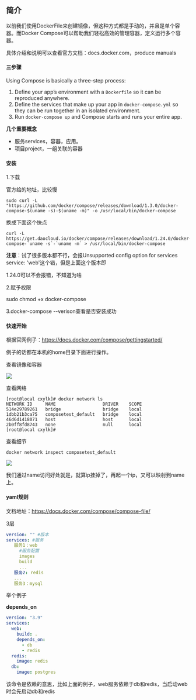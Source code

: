## 简介

以前我们使用DockerFile来创建镜像，但这种方式都是手动的，并且是单个容器。而Docker Compose可以帮助我们轻松高效的管理容器，定义运行多个容器。

具体介绍和说明可以查看官方文档：docs.docker.com，produce manuals

#### 三步骤

Using Compose is basically a three-step process:

1. Define your app’s environment with a `Dockerfile` so it can be reproduced anywhere.
2. Define the services that make up your app in `docker-compose.yml` so they can be run together in an isolated environment.
3. Run `docker-compose up` and Compose starts and runs your entire app.

**几个重要概念**

* 服务services，容器，应用。
* 项目project，一组关联的容器

#### 安装

1.下载

官方给的地址，比较慢

~~~shell
sudo curl -L "https://github.com/docker/compose/releases/download/1.3.0/docker-compose-$(uname -s)-$(uname -m)" -o /usr/local/bin/docker-compose
~~~

换成下面这个快点

~~~shell
curl -L https://get.daocloud.io/docker/compose/releases/download/1.24.0/docker-compose-`uname -s`-`uname -m` > /usr/local/bin/docker-compose
~~~

**注意**：试了很多版本都不行，会报Unsupported config option for services service: 'web'这个错，但是上面这个版本即

1.24.0可以不会报错，不知道为啥

2.赋予权限

sudo chmod +x docker-compose

3.docker-compose --verison查看是否安装成功

#### 快速开始

根据官网例子：https://docs.docker.com/compose/gettingstarted/

例子的话都在本机的home目录下面进行操作。

查看镜像和容器

![](https://s3.ax1x.com/2021/01/23/s7Zrxf.png)

查看网络

~~~shell
[root@local cxylk]# docker network ls
NETWORK ID     NAME                  DRIVER    SCOPE
514e29789261   bridge                bridge    local
1dbb21b3ca75   composetest_default   bridge    local
46d6d1418071   host                  host      local
2b0ff8fd8743   none                  null      local
[root@local cxylk]# 
~~~

查看细节

~~~shell
docker network inspect composetest_default
~~~

![](https://s3.ax1x.com/2021/01/23/s7e4TH.png)

我们通过name访问好处就是，就算ip挂掉了，再起一个ip，又可以映射到name上。

#### yaml规则

文档地址：https://docs.docker.com/compose/compose-file/

3层

~~~yaml
version: "" #版本
services: #服务
   服务1：web
     #服务配置
     images
     build
     ...
   服务2: redis
   ...
   服务3：mysql
~~~

举个例子

**depends_on**

~~~yaml
version: "3.9"
services:
  web:
    build: .
    depends_on:
      - db
      - redis
  redis:
    image: redis
  db:
    image: postgres
~~~

该命令是依赖的意思，比如上面的例子，web服务依赖于db和redis，当启动web时会先启动db和redis